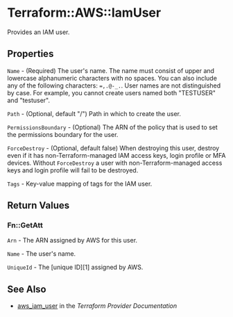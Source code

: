 # Terraform::AWS::IamUser

Provides an IAM user.

## Properties

`Name` - (Required) The user's name. The name must consist of upper and lowercase alphanumeric characters with no spaces. You can also include any of the following characters: `=,.@-_.`. User names are not distinguished by case. For example, you cannot create users named both "TESTUSER" and "testuser".

`Path` - (Optional, default "/") Path in which to create the user.

`PermissionsBoundary` - (Optional) The ARN of the policy that is used to set the permissions boundary for the user.

`ForceDestroy` - (Optional, default false) When destroying this user, destroy even if it has non-Terraform-managed IAM access keys, login profile or MFA devices. Without `ForceDestroy` a user with non-Terraform-managed access keys and login profile will fail to be destroyed.

`Tags` - Key-value mapping of tags for the IAM user.


## Return Values

### Fn::GetAtt

`Arn` - The ARN assigned by AWS for this user.

`Name` - The user's name.

`UniqueId` - The [unique ID][1] assigned by AWS.

## See Also

* [aws_iam_user](https://www.terraform.io/docs/providers/aws/r/iam_user.html) in the _Terraform Provider Documentation_